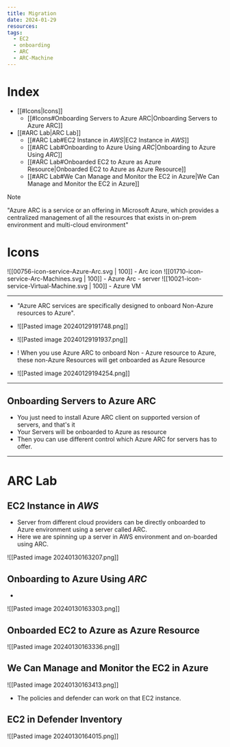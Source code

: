 ```yaml
---
title: Migration
date: 2024-01-29
resources: 
tags:
  - EC2
  - onboarding
  - ARC
  - ARC-Machine
---
```


# Index

- [[#Icons|Icons]]
	- [[#Icons#Onboarding Servers to Azure ARC|Onboarding Servers to Azure ARC]]
- [[#ARC Lab|ARC Lab]]
	- [[#ARC Lab#EC2 Instance in *AWS*|EC2 Instance in *AWS*]]
	- [[#ARC Lab#Onboarding to Azure Using *ARC*|Onboarding to Azure Using *ARC*]]
	- [[#ARC Lab#Onboarded EC2 to Azure as Azure Resource|Onboarded EC2 to Azure as Azure Resource]]
	- [[#ARC Lab#We Can Manage and Monitor the EC2 in Azure|We Can Manage and Monitor the EC2 in Azure]]


> [!note] 
> "Azure ARC is a service or an offering in Microsoft Azure, which provides a centralized management of all the resources that exists in on-prem environment and multi-cloud environment"

# Icons

![[00756-icon-service-Azure-Arc.svg | 100]] - Arc icon  ![[01710-icon-service-Arc-Machines.svg | 100]] - Azure Arc - server ![[10021-icon-service-Virtual-Machine.svg | 100]] - Azure VM

---

- "Azure ARC services are specifically designed to onboard Non-Azure resources to Azure".
- ![[Pasted image 20240129191748.png]]

- ![[Pasted image 20240129191937.png]]

- ! When you use Azure ARC to onboard Non - Azure resource to Azure, these non-Azure Resources will get onboarded as Azure Resource
- ![[Pasted image 20240129194254.png]]

---
## Onboarding Servers to Azure ARC

- You just need to install Azure ARC client on supported version of servers, and that's it
- Your Servers will be onboarded to Azure as resource
- Then you can use different control which Azure ARC for servers has to offer.
---
# ARC Lab

## EC2 Instance in *AWS*

- Server from different cloud providers can be directly onboarded to Azure environment using a server called ARC.
- Here we are spinning up a server in AWS environment and on-boarded using ARC.

![[Pasted image 20240130163207.png]]
## Onboarding to Azure Using *ARC*



- 

![[Pasted image 20240130163303.png]]
## Onboarded EC2 to Azure as Azure Resource

![[Pasted image 20240130163336.png]]

## We Can Manage and Monitor the EC2 in Azure

![[Pasted image 20240130163413.png]]

- The policies and defender can work on that EC2 instance.

## EC2 in Defender Inventory

![[Pasted image 20240130164015.png]]